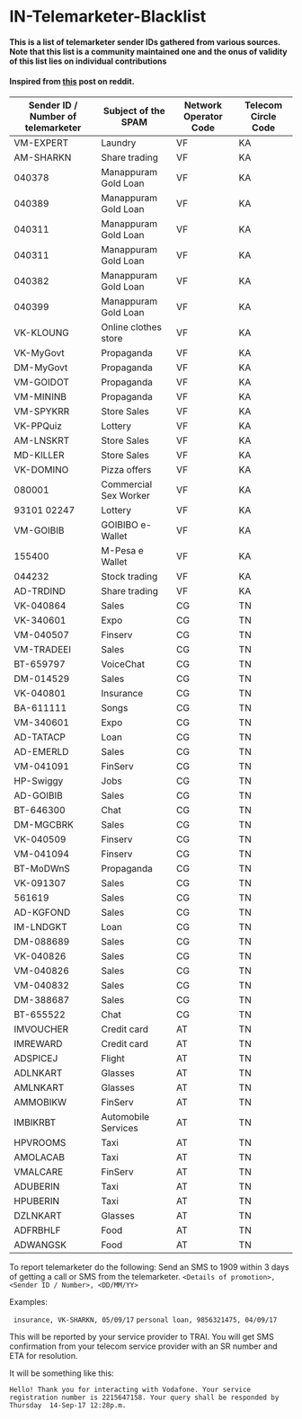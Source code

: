 # IN-Telemarketer-Blacklist
#### This is a list of telemarketer sender IDs gathered from various sources. Note that this list is a community maintained one and the onus of validity of this list lies on individual contributions

#### Inspired from [this](https://www.reddit.com/r/india/comments/6zd44e/blacklist_of_telemarketers/) post on reddit.

Sender ID / Number of telemarketer | Subject of the SPAM | Network Operator Code | Telecom Circle Code
-----------------------------------|---------------------|-----------------------|--------------------
VM-EXPERT | Laundry | VF | KA
AM-SHARKN | Share trading | VF | KA
040378 | Manappuram Gold Loan | VF | KA
040389 | Manappuram Gold Loan | VF | KA
040311 | Manappuram Gold Loan | VF | KA
040311 | Manappuram Gold Loan | VF | KA
040382 | Manappuram Gold Loan | VF | KA
040399 | Manappuram Gold Loan | VF | KA
VK-KLOUNG | Online clothes store | VF | KA
VK-MyGovt | Propaganda | VF | KA
DM-MyGovt | Propaganda | VF | KA
VM-GOIDOT | Propaganda | VF | KA
VM-MININB | Propaganda | VF | KA
VM-SPYKRR | Store Sales | VF | KA
VK-PPQuiz | Lottery | VF | KA
AM-LNSKRT | Store Sales | VF | KA
MD-KILLER | Store Sales | VF | KA
VK-DOMINO | Pizza offers | VF | KA
080001 | Commercial Sex Worker | VF | KA
93101 02247 | Lottery | VF | KA
VM-GOIBIB | GOIBIBO e-Wallet | VF | KA
155400 | M-Pesa e Wallet | VF | KA
044232 | Stock trading | VF | KA
AD-TRDIND | Share trading | VF | KA
VK-040864 | Sales | CG | TN
VK-340601 | Expo | CG | TN
VM-040507 | Finserv | CG | TN
VM-TRADEEI | Sales | CG | TN
BT-659797 | VoiceChat | CG | TN
DM-014529 | Sales | CG | TN
VK-040801 | Insurance | CG | TN
BA-611111 | Songs | CG | TN
VM-340601 | Expo | CG | TN
AD-TATACP | Loan | CG | TN
AD-EMERLD | Sales | CG | TN
VM-041091 | FinServ | CG | TN
HP-Swiggy | Jobs | CG | TN
AD-GOIBIB | Sales | CG | TN
BT-646300 | Chat | CG | TN
DM-MGCBRK | Sales | CG | TN
VK-040509 | Finserv | CG | TN
VM-041094 | Finserv | CG | TN
BT-MoDWnS | Propaganda | CG | TN
VK-091307 | Sales | CG | TN
561619 | Sales | CG | TN
AD-KGFOND | Sales | CG | TN
IM-LNDGKT | Loan | CG | TN
DM-088689 | Sales | CG | TN
VK-040826 | Sales | CG | TN
VM-040826 | Sales | CG | TN
VM-040832 | Sales | CG | TN
DM-388687 | Sales | CG | TN
BT-655522 | Chat | CG | TN
IMVOUCHER | Credit card | AT | TN
IMREWARD | Credit card | AT | TN
ADSPICEJ | Flight | AT | TN
ADLNKART | Glasses | AT | TN
AMLNKART | Glasses | AT | TN
AMMOBIKW | FinServ | AT | TN
IMBIKRBT | Automobile Services | AT | TN
HPVROOMS | Taxi | AT | TN
AMOLACAB | Taxi | AT | TN
VMALCARE | FinServ | AT | TN
ADUBERIN | Taxi | AT | TN
HPUBERIN | Taxi | AT | TN
DZLNKART | Glasses | AT | TN
ADFRBHLF | Food | AT | TN
ADWANGSK | Food | AT | TN

To report telemarketer do the following:
Send an SMS to 1909 within 3 days of getting a call or SMS from the telemarketer.
```<Details of promotion>, <Sender ID / Number>, <DD/MM/YY>```

Examples:

``` insurance, VK-SHARKN, 05/09/17```
```personal loan, 9856321475, 04/09/17 ```

This will be reported by your service provider to TRAI. You will get SMS confirmation from your telecom service provider with an SR number and ETA for resolution.

It will be something like this:

```Hello! Thank you for interacting with Vodafone. Your service registration number is 2215647158. Your query shall be responded by Thursday  14-Sep-17 12:28p.m.```

